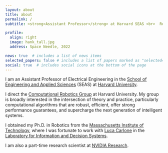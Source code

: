 ```yaml
---
layout: about
title: about
permalink: /
subtitle: <strong>Assistant Professor</strong> at Harvard SEAS <br>  Robotics, Vision, Control, Optimization, Learning

profile:
  align: right
  image: hank_tall.jpg
  address: Space Needle, 2022

news: true  # includes a list of news items
selected_papers: false # includes a list of papers marked as "selected={true}"
social: true  # includes social icons at the bottom of the page
---
```


I am an Assistant Professor of Electrical Engineering in the [School of Engineering and Applied Sciences](https://www.seas.harvard.edu/) (SEAS) at [Harvard University](https://www.harvard.edu/). 

I direct the [Computational Robotics Group](https://computationalrobotics.seas.harvard.edu/) at Harvard University. My group is broadly interested in the intersection of theory and practice, particularly computational algorithms that are robust, efficient, offer strong performance guarantees, and supercharge the next generation of intelligent systems.

I obtained my Ph.D. in Robotics from the [Massachusetts Institute of Technology](https://mit.edu/), where I was fortunate to work with [Luca Carlone](https://lucacarlone.mit.edu/) in the [Laboratory for Information and Decision Systems](https://lids.mit.edu/). 

I am also a part-time research scientist at [NVIDIA Research](https://research.nvidia.com/labs/avg/#about).

<!-- I am currently a research scientist in the [NVIDIA Autonomous Vehicle Research Group](https://nvr-avg.github.io/) led by [Marco Pavone](https://web.stanford.edu/~pavone/).  -->

<!-- <span style="color:red">We have research intern positions all year at NVIDIA Autonomous Vehicle Research. If you are a PhD student interested in developing safety assurances and robustness guarantees for perception systems, or in general vehicle autonomy, feel free to contact me or other research scientists in the group.</span> -->



<!-- the **algorithmic foundations** of robot perception, action, and learning. Our vision is to enable **safe and trustworthy autonomy** for a broad range of high-integrity robotics applications, by designing **tractable and provably correct algorithms** that enjoy rigorous performance guarantees, developing **fast implementations**, and validating them on **real robotic systems**. -->

<!-- **Current Interests**: I am currently interested in three challenges. 
- Trustworthy robot perception with learned modules
- Perception-based planning and control with performance guarantees
- Convex optimization for estimation, decision-making, and learning  -->

<!-- Read more about some of these topics in the sample [research statement](https://hankyang94.github.io/assets/pdf/Research_Statement_Generic.pdf) (November 2021). -->

<!-- **Prospective Students**: see this [page](https://computationalrobotics.seas.harvard.edu/joining). -->

<!-- **Postdoc Fellow**: We have open Postdoc Fellow positions in Learning, Optimization, Control, and/or Robotics. Please apply [here](https://academicpositions.harvard.edu/postings/12212). -->

<!-- I am interested in working with self-motivated candidates with (a) a strong theoretical and computational background (*e.g.*, applied math, optimization and control, statistics, machine learning, and scientific computing), and/or (b) rich experiences in real robotic platforms (*e.g.*, drones, manipulators, ground vehicles).

Due to the large volume of inquiries, I may not be able to reply to all emails, and I apologize for this. -->

